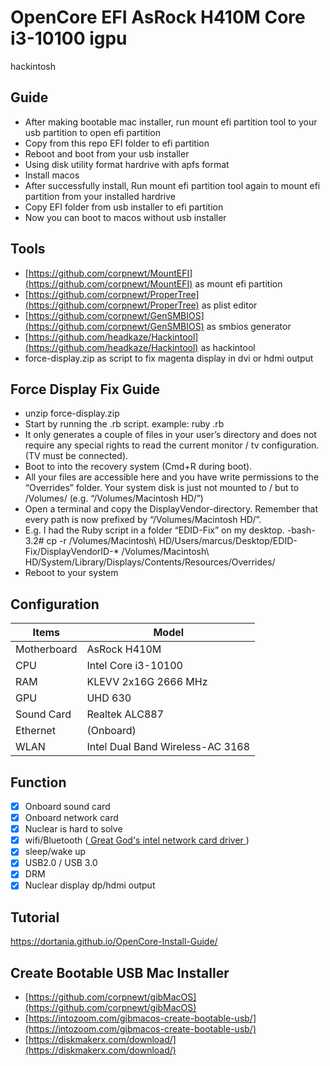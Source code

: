 # OpenCore EFI AsRock H410M Core i3-10100 igpu
hackintosh

## Guide
- After making bootable mac installer, run mount efi partition tool to your usb partition to open efi partition
- Copy from this repo EFI folder to efi partition
- Reboot and boot from your usb installer
- Using disk utility format hardrive with apfs format
- Install macos
- After successfully install, Run mount efi partition tool again to mount efi partition from your installed hardrive
- Copy EFI folder from usb installer to efi partition
- Now you can boot to macos without usb installer

## Tools
- [https://github.com/corpnewt/MountEFI](https://github.com/corpnewt/MountEFI) as mount efi partition
- [https://github.com/corpnewt/ProperTree](https://github.com/corpnewt/ProperTree) as plist editor
- [https://github.com/corpnewt/GenSMBIOS](https://github.com/corpnewt/GenSMBIOS) as smbios generator
- [https://github.com/headkaze/Hackintool](https://github.com/headkaze/Hackintool) as hackintool
- force-display.zip as script to fix magenta display in dvi or hdmi output

## Force Display Fix Guide
- unzip force-display.zip
- Start by running the .rb script. example: ruby .rb
- It only generates a couple of files in your user’s directory and does not require any special rights to read the current monitor / tv configuration. (TV must be connected).
- Boot to into the recovery system (Cmd+R during boot).
- All your files are accessible here and you have write permissions to the “Overrides” folder. Your system disk is just not mounted to / but to /Volumes/ (e.g. “/Volumes/Macintosh HD/”)
- Open a terminal and copy the DisplayVendor-directory. Remember that every path is now prefixed by “/Volumes/Macintosh HD/”.
- E.g. I had the Ruby script in a folder “EDID-Fix” on my desktop.
-bash-3.2# cp -r /Volumes/Macintosh\ HD/Users/marcus/Desktop/EDID-Fix/DisplayVendorID-* /Volumes/Macintosh\ HD/System/Library/Displays/Contents/Resources/Overrides/
- Reboot to your system

##  Configuration

| Items       | Model               |
| ----------- | ------------------- |
| Motherboard | AsRock H410M |
| CPU         | Intel Core i3-10100 |
| RAM         | KLEVV 2x16G 2666 MHz |
| GPU | UHD 630 |
| Sound Card  | Realtek ALC887      |
| Ethernet    | (Onboard)           |
| WLAN        | Intel Dual Band Wireless-AC 3168 |


##  Function
- [x] Onboard sound card
- [x] Onboard network card
- [x] Nuclear is hard to solve
- [x] wifi/Bluetooth ([ Great God's intel network card driver ](https://docs.oiw.workers.dev/itlwm/))
- [x] sleep/wake up
- [x] USB2.0 / USB 3.0
- [x] DRM
- [x] Nuclear display dp/hdmi output

##  Tutorial
https://dortania.github.io/OpenCore-Install-Guide/

## Create Bootable USB Mac Installer
- [https://github.com/corpnewt/gibMacOS](https://github.com/corpnewt/gibMacOS)
- [https://intozoom.com/gibmacos-create-bootable-usb/](https://intozoom.com/gibmacos-create-bootable-usb/)
- [https://diskmakerx.com/download/](https://diskmakerx.com/download/)



